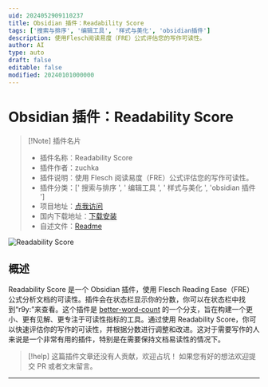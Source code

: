 ```yaml
---
uid: 2024052909110237
title: Obsidian 插件：Readability Score
tags: ['搜索与排序', '编辑工具', '样式与美化', 'obsidian插件']
description: 使用Flesch阅读易度（FRE）公式评估您的写作可读性。
author: AI
type: auto
draft: false
editable: false
modified: 20240101000000
---
```


# Obsidian 插件：Readability Score

> [!Note] 插件名片
> - 插件名称：Readability Score
> - 插件作者：zuchka
> - 插件说明：使用 Flesch 阅读易度（FRE）公式评估您的写作可读性。
> - 插件分类：[' 搜索与排序 ', ' 编辑工具 ', ' 样式与美化 ', 'obsidian 插件 ']
> - 项目地址：[点我访问](https://github.com/zuchka/obsidian-readability)
> - 国内下载地址：[下载安装](https://pkmer.cn/products/plugin/pluginMarket/?readability-score)
> - 自述文件：[Readme](https://ghproxy.net/https://raw.githubusercontent.com/zuchka/obsidian-readability/main/README.md)

![Readability Score](https://cdn.pkmer.cn/covers/readability-score_new.gif!pkmer)

## 概述

Readability Score 是一个 Obsidian 插件，使用 Flesch Reading Ease（FRE）公式分析文档的可读性。插件会在状态栏显示你的分数，你可以在状态栏中找到“r9y:”来查看。这个插件是 [better-word-count](https://github.com/lukeleppan/better-word-count) 的一个分支，旨在构建一个更小、更有见解、更专注于可读性指标的工具。通过使用 Readability Score，你可以快速评估你的写作的可读性，并根据分数进行调整和改进。这对于需要写作的人来说是一个非常有用的插件，特别是在需要保持文档易读性的情况下。

> [!help]
> 这篇插件文章还没有人贡献，欢迎占坑！
> 如果您有好的想法欢迎提交 PR 或者文末留言。

---



